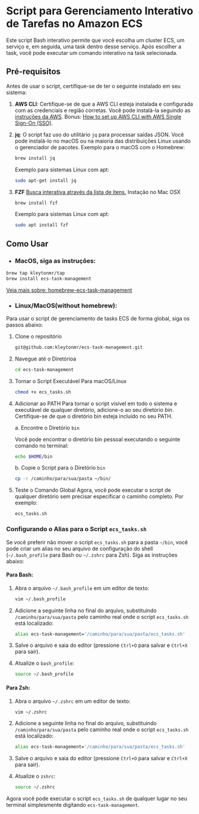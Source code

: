 # Script para Gerenciamento Interativo de Tarefas no Amazon ECS

Este script Bash interativo permite que você escolha um cluster ECS, um serviço e, em seguida, uma task dentro desse serviço. Após escolher a task, você pode executar um comando interativo na task selecionada.

## Pré-requisitos

Antes de usar o script, certifique-se de ter o seguinte instalado em seu sistema:

1. **AWS CLI**: Certifique-se de que a AWS CLI esteja instalada e configurada com as credenciais e região corretas. Você pode instalá-la seguindo as [instruções da AWS](https://aws.amazon.com/cli/). Bonus: [How to set up AWS CLI with AWS Single Sign-On (SSO)](https://medium.com/@pushkarjoshi0410/how-to-set-up-aws-cli-with-aws-single-sign-on-sso-acf4dd88e056).

2. **jq**: O script faz uso do utilitário `jq` para processar saídas JSON. Você pode instalá-lo no macOS ou na maioria das distribuições Linux usando o gerenciador de pacotes. Exemplo para o macOS com o Homebrew:

    ```bash
    brew install jq
    ```

    Exemplo para sistemas Linux com apt:

    ```bash
    sudo apt-get install jq
    ```
3. **FZF** [Busca interativa através da lista de itens.](https://github.com/junegunn/fzf)
		Instação no Mac OSX
    ```bash
    brew install fzf
    ```
    Exemplo para sistemas Linux com apt:
    ```bash
    sudo apt install fzf
    ```

## Como Usar
- ### MacOS, siga as instruções:
```bash
brew tap kleytonmr/tap
brew install ecs-task-management
```
[Veja mais sobre: homebrew-ecs-task-management](https://github.com/kleytonmr/homebrew-tap#readme)

- ### Linux/MacOS(without homebrew):

Para usar o script de gerenciamento de tasks ECS de forma global, siga os passos abaixo:

1. Clone o repositório

    ```bash
    git@github.com:kleytonmr/ecs-task-management.git
    ```

2. Navegue até o Diretórioa

    ```bash
    cd ecs-task-management
    ```

3. Tornar o Script Executável
Para macOS/Linux

    ```bash
    chmod +x ecs_tasks.sh
    ```

4. Adicionar ao PATH
Para tornar o script visível em todo o sistema e executável de qualquer diretório, adicione-o ao seu diretório *bin*. Certifique-se de que o diretório bin esteja incluído no seu PATH.

	a. Encontre o Diretório `bin`

	Você pode encontrar o diretório bin pessoal executando o seguinte comando no terminal:

    ```bash
    echo $HOME/bin
    ```

	b. Copie o Script para o Diretório `bin`

    ```bash
    cp -r /caminho/para/sua/pasta ~/bin/
    ```

5. Teste o Comando Global
Agora, você pode executar o script de qualquer diretório sem precisar especificar o caminho completo. Por exemplo:

    ```bash
    ecs_tasks.sh
    ```

### Configurando o Alias para o Script `ecs_tasks.sh`

Se você preferir não mover o script `ecs_tasks.sh` para a pasta `~/bin`, você pode criar um alias no seu arquivo de configuração do shell (`~/.bash_profile` para Bash ou `~/.zshrc` para Zsh). Siga as instruções abaixo:

#### Para Bash:

1. Abra o arquivo `~/.bash_profile` em um editor de texto:
    ```bash
    vim ~/.bash_profile
    ```

2. Adicione a seguinte linha no final do arquivo, substituindo `/caminho/para/sua/pasta` pelo caminho real onde o script `ecs_tasks.sh` está localizado:
    ```bash
    alias ecs-task-management='/caminho/para/sua/pasta/ecs_tasks.sh'
    ```

3. Salve o arquivo e saia do editor (pressione `Ctrl+O` para salvar e `Ctrl+X` para sair).

4. Atualize o `bash_profile`:
    ```bash
    source ~/.bash_profile
    ```

#### Para Zsh:

1. Abra o arquivo `~/.zshrc` em um editor de texto:
    ```bash
    vim ~/.zshrc
    ```

2. Adicione a seguinte linha no final do arquivo, substituindo `/caminho/para/sua/pasta` pelo caminho real onde o script `ecs_tasks.sh` está localizado:
    ```bash
    alias ecs-task-management='/caminho/para/sua/pasta/ecs_tasks.sh'
    ```

3. Salve o arquivo e saia do editor (pressione `Ctrl+O` para salvar e `Ctrl+X` para sair).

4. Atualize o `zshrc`:
    ```bash
    source ~/.zshrc
    ```

Agora você pode executar o script `ecs_tasks.sh` de qualquer lugar no seu terminal simplesmente digitando `ecs-task-management`.
